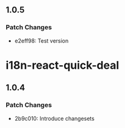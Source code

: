 ## 1.0.5

### Patch Changes

- e2eff98: Test version

# i18n-react-quick-deal

## 1.0.4

### Patch Changes

- 2b9c010: Introduce changesets
